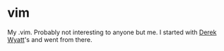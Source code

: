 vim
===

My .vim. Probably not interesting to anyone but me. I started with [Derek Wyatt](https://github.com/derekwyatt/vim-config)'s and went from there. 
